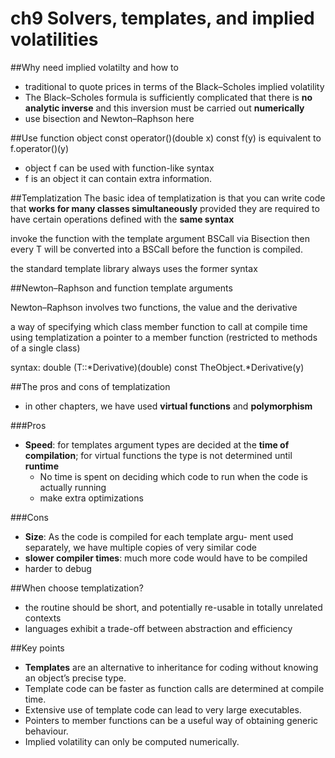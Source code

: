 ch9 Solvers, templates, and implied volatilities
=====

##Why need implied volatilty and how to
- traditional to quote prices in terms of the Black–Scholes implied volatility
- The Black–Scholes formula is sufficiently complicated that there is **no analytic inverse** and this inversion must be carried out **numerically**
- use bisection and Newton–Raphson here

##Use function object
const operator()(double x) const
f(y)  is equivalent to f.operator()(y)
- object f can be used with function-like syntax
- f is an object it can contain extra information.

##Templatization
The basic idea of templatization is that you can write code that **works for many classes simultaneously** provided they are required to have certain operations defined with the **same syntax**

invoke the function with the template argument BSCall via Bisection<BSCall> then every T will be converted into a BSCall before the function is compiled.

the standard template library always uses the former syntax

##Newton–Raphson and function template arguments

Newton–Raphson involves two functions, the value and the derivative

a way of specifying which class member function to call at compile time using templatization
a pointer to a member function (restricted to methods of a single class)

syntax:
double (T::\*Derivative)(double) const
TheObject.\*Derivative(y)


##The pros and cons of templatization
- in other chapters, we have used **virtual functions** and **polymorphism**

###Pros
- **Speed**: for templates argument types are decided at the **time of compilation**; for virtual functions the type is not determined until **runtime**
	- No time is spent on deciding which code to run when the code is actually running
	- make extra optimizations 
	
###Cons
- **Size**: As the code is compiled for each template argu- ment used separately, we have multiple copies of very similar code
- **slower compiler times**: much more code would have to be compiled
- harder to debug

##When choose templatization?
- the routine should be short, and potentially re-usable in totally unrelated contexts
- languages exhibit a trade-off between abstraction and efficiency

##Key points
- **Templates** are an alternative to inheritance for coding without knowing an object’s precise type.
- Template code can be faster as function calls are determined at compile time.
- Extensive use of template code can lead to very large executables.
- Pointers to member functions can be a useful way of obtaining generic behaviour.
- Implied volatility can only be computed numerically.







